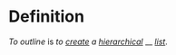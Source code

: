 # Definition

_To outline_ is _to_ [_create_](https://github.com/gcassel/Modular-Organization-Terminology/blob/master/terms/create.md) _a_ [_hierarchical_](https://github.com/gcassel/Modular-Organization-Terminology/blob/master/terms/hierarchy.md) __ [_list_](https://github.com/gcassel/Modular-Organization-Terminology/blob/master/terms/list.md).
